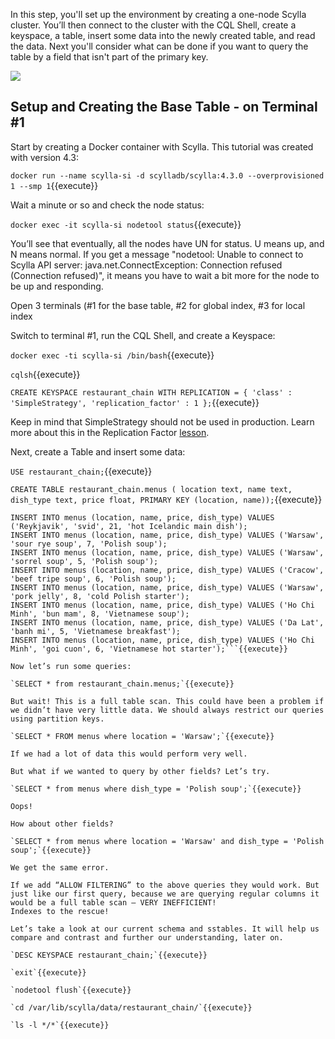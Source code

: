 
In this step, you'll set up the environment by creating a one-node Scylla cluster. You’ll then connect to the cluster with the CQL Shell, create a keyspace, a table, insert some data into the newly created table, and read the data. Next you'll consider what can be done if you want to query the table by a field that isn't part of the primary key. 

![](https://university.scylladb.com/800x400-blog-allow-filtering/)

## Setup and Creating the Base Table - on Terminal #1

Start by creating a Docker container with Scylla. This tutorial was created with version 4.3:

`docker run --name scylla-si -d scylladb/scylla:4.3.0 --overprovisioned 1 --smp 1`{{execute}}

Wait a minute or so and check the node status:

`docker exec -it scylla-si nodetool status`{{execute}}

You’ll see that eventually, all the nodes have UN for status. U means up, and N means normal. If you get a message "nodetool: Unable to connect to Scylla API server: java.net.ConnectException: Connection refused (Connection refused)", it means you have to wait a bit more for the node to be up and responding. 

Open 3 terminals (#1 for the base table, #2 for global index, #3 for local index

Switch to terminal #1, run the CQL Shell, and create a Keyspace:

`docker exec -ti scylla-si /bin/bash`{{execute}}

`cqlsh`{{execute}}

`CREATE KEYSPACE restaurant_chain WITH REPLICATION = { 'class' : 'SimpleStrategy', 'replication_factor' : 1 };`{{execute}}

Keep in mind that SimpleStrategy should not be used in production. Learn more about this in the Replication Factor [lesson](https://university.scylladb.com/courses/scylla-essentials-overview/lessons/architecture/topic/replication-strategy/).

Next, create a Table and insert some data:

`USE restaurant_chain;`{{execute}}

`CREATE TABLE restaurant_chain.menus (
location text,
name text,
dish_type text,
price float,
PRIMARY KEY (location, name));`{{execute}}

```INSERT INTO menus (location, name, price, dish_type) VALUES ('Reykjavik', 'hakarl', 16, 'cold Icelandic starter');
INSERT INTO menus (location, name, price, dish_type) VALUES ('Reykjavik', 'svid', 21, 'hot Icelandic main dish');
INSERT INTO menus (location, name, price, dish_type) VALUES ('Warsaw', 'sour rye soup', 7, 'Polish soup');
INSERT INTO menus (location, name, price, dish_type) VALUES ('Warsaw', 'sorrel soup', 5, 'Polish soup');
INSERT INTO menus (location, name, price, dish_type) VALUES ('Cracow', 'beef tripe soup', 6, 'Polish soup');
INSERT INTO menus (location, name, price, dish_type) VALUES ('Warsaw', 'pork jelly', 8, 'cold Polish starter');
INSERT INTO menus (location, name, price, dish_type) VALUES ('Ho Chi Minh', 'bun mam', 8, 'Vietnamese soup');
INSERT INTO menus (location, name, price, dish_type) VALUES ('Da Lat', 'banh mi', 5, 'Vietnamese breakfast');
INSERT INTO menus (location, name, price, dish_type) VALUES ('Ho Chi Minh', 'goi cuon', 6, 'Vietnamese hot starter');```{{execute}}

Now let’s run some queries:

`SELECT * from restaurant_chain.menus;`{{execute}}

But wait! This is a full table scan. This could have been a problem if we didn’t have very little data. We should always restrict our queries using partition keys.

`SELECT * FROM menus where location = 'Warsaw';`{{execute}}

If we had a lot of data this would perform very well.

But what if we wanted to query by other fields? Let’s try.

`SELECT * from menus where dish_type = 'Polish soup';`{{execute}}

Oops!

How about other fields?

`SELECT * from menus where location = 'Warsaw' and dish_type = 'Polish soup';`{{execute}}

We get the same error.

If we add “ALLOW FILTERING” to the above queries they would work. But just like our first query, because we are querying regular columns it would be a full table scan – VERY INEFFICIENT!
Indexes to the rescue!

Let’s take a look at our current schema and sstables. It will help us compare and contrast and further our understanding, later on.

`DESC KEYSPACE restaurant_chain;`{{execute}}

`exit`{{execute}}

`nodetool flush`{{execute}}

`cd /var/lib/scylla/data/restaurant_chain/`{{execute}}

`ls -l */*`{{execute}}






